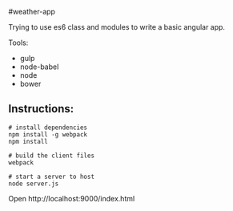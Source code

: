 #weather-app

Trying to use es6 class and modules to write a basic angular app.

Tools:
*  gulp
*  node-babel
*  node
*  bower

Instructions:
-----------------

```
# install dependencies
npm install -g webpack
npm install

# build the client files
webpack

# start a server to host
node server.js
```

Open http://localhost:9000/index.html
